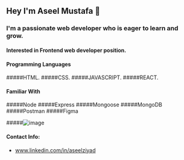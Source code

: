 
## Hey I'm Aseel Mustafa 👋

### I'm a passionate web developer who is eager to learn and grow.
#### Interested in Frontend web developer position.


#### Programming Languages
#####HTML.
#####CSS.
#####JAVASCRIPT.
#####REACT.

#### Familiar With
#####Node
#####Express
#####Mongoose
#####MongoDB
#####Postman
#####Figma


#####![image](https://user-images.githubusercontent.com/83504218/216675699-c29c035b-803a-4740-8844-6500953c9205.png)


#### Contact Info:
- www.linkedin.com/in/aseelziyad
